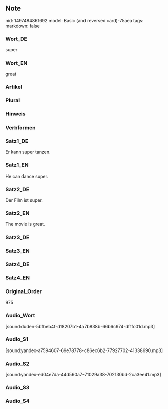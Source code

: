 ## Note
nid: 1497484861692
model: Basic (and reversed card)-75aea
tags: 
markdown: false

### Wort_DE
super

### Wort_EN
great

### Artikel


### Plural


### Hinweis


### Verbformen


### Satz1_DE
Er kann super tanzen.

### Satz1_EN
He can dance super.

### Satz2_DE
Der Film ist super.

### Satz2_EN
The movie is great.

### Satz3_DE


### Satz3_EN


### Satz4_DE


### Satz4_EN


### Original_Order
975

### Audio_Wort
[sound:duden-5bfbeb4f-d18207b1-4a7b838b-66b6c974-df1fc01d.mp3]

### Audio_S1
[sound:yandex-a7594607-69e78778-c86ec6b2-77927702-41338690.mp3]

### Audio_S2
[sound:yandex-ed04e7da-44d560a7-71029a38-702130bd-2ca3ee41.mp3]

### Audio_S3


### Audio_S4

